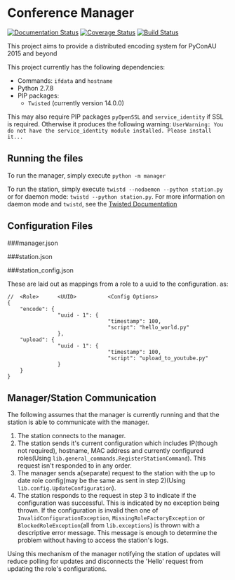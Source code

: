 Conference Manager
================== 

[![Documentation Status](https://readthedocs.org/projects/eventstreamr/badge/?version=latest)](https://readthedocs.org/projects/eventstreamr/?badge=latest)
[![Coverage Status](https://coveralls.io/repos/leesdolphin/eventstreamr/badge.png?branch=master)](https://coveralls.io/r/leesdolphin/eventstreamr?branch=master)
[![Build Status](https://travis-ci.org/leesdolphin/eventstreamr.svg?branch=master)](https://travis-ci.org/leesdolphin/eventstreamr)

This project aims to provide a distributed encoding system for PyConAU 2015 and beyond

This project currently has the following dependencies:

 - Commands: `ifdata` and `hostname`
 - Python 2.7.8
 - PIP packages:
   - `Twisted` (currently version 14.0.0)

This may also require PIP packages `pyOpenSSL` and `service_identity` if SSL is required. Otherwise it produces the following warning:
`UserWarning: You do not have the service_identity module installed. Please install it...`



Running the files
-----------------

To run the manager, simply execute `python -m manager`

To run the station, simply execute `twistd --nodaemon --python station.py` or for daemon mode: `twistd --python station.py`.
For more information on daemon mode and `twistd`, see the [Twisted Documentation](http://twistedmatrix.com/documents/current/core/howto/basics.html)

Configuration Files
-------------------

###manager.json

###station.json

###station_config.json

These are laid out as mappings from a role to a uuid to the configuration. as:

    //  <Role>      <UUID>          <Config Options>
    {
        "encode": {
                    "uuid - 1": {
                                    "timestamp": 100,
                                    "script": "hello_world.py"
                    },
        "upload": {
                    "uuid - 1": {
                                    "timestamp": 100,
                                    "script": "upload_to_youtube.py"
                    }
        }
    }


Manager/Station Communication
-----------------------------

The following assumes that the manager is currently running and that the station is able to communicate with the manager.

 1. The station connects to the manager.
 2. The station sends it's current configuration which includes IP(though not required), hostname, MAC address and currently configured roles(Using `lib.general_commands.RegisterStationCommand`). This request isn't responded to in any order.
 3. The manager sends a(separate) request to the station with the up to date role config(may be the same as sent in step 2)(Using `lib.config.UpdateConfiguration`).
 4. The station responds to the request in step 3 to indicate if the configuration was successful. This is indicated by no exception being thrown. If the configuration is invalid then one of `InvalidConfigurationException`, `MissingRoleFactoryException` or `BlockedRoleException`(all from `lib.exceptions`) is thrown with a descriptive error message. This message is enough to determine the problem without having to access the station's logs.

Using this mechanism of the manager notifying the station of updates will reduce polling for updates and disconnects the 'Hello' request from updating the role's configurations.
